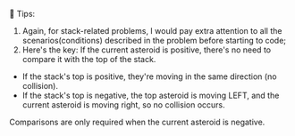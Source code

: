 📌 Tips:

1. Again, for stack-related problems, I would pay extra attention to all the scenarios(conditions) described in the problem before starting to code;
2. Here's the key:
   If the current asteroid is positive, there's no need to compare it with the top of the stack.

- If the stack's top is positive, they're moving in the same direction (no collision).
- If the stack's top is negative, the top asteroid is moving LEFT, and the current asteroid is moving right, so no collision occurs.

Comparisons are only required when the current asteroid is negative.
